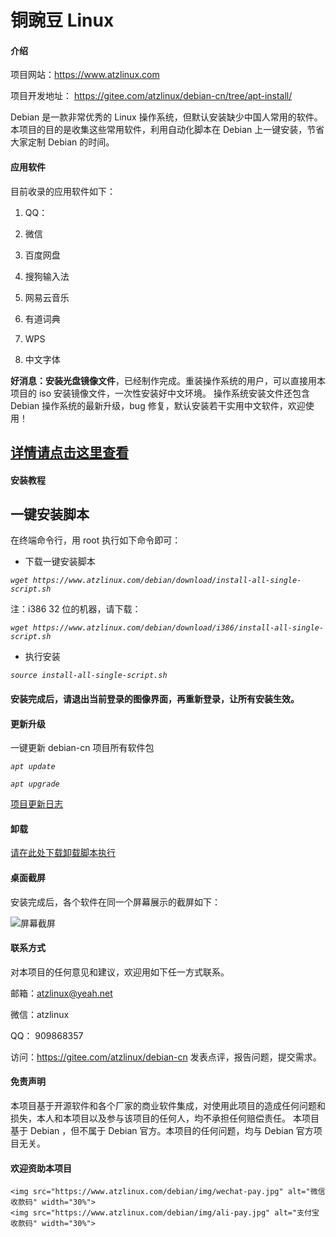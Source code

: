 # 铜豌豆 Linux

#### 介绍
项目网站：https://www.atzlinux.com

项目开发地址：
https://gitee.com/atzlinux/debian-cn/tree/apt-install/

Debian 是一款非常优秀的 Linux 操作系统，但默认安装缺少中国人常用的软件。
本项目的目的是收集这些常用软件，利用自动化脚本在 Debian 上一键安装，节省大家定制 Debian 的时间。

#### 应用软件

目前收录的应用软件如下：

1) QQ：

2) 微信

3) 百度网盘

4) 搜狗输入法

5) 网易云音乐

6) 有道词典

7) WPS

8) 中文字体

<p>
<b>好消息：安装光盘镜像文件</b>，已经制作完成。重装操作系统的用户，可以直接用本项目的 iso 安装镜像文件，一次性安装好中文环境。
操作系统安装文件还包含 Debian 操作系统的最新升级，bug 修复，默认安装若干实用中文软件，欢迎使用！
</p>
<h2>
<a href="https://www.atzlinux.com" >
详情请点击这里查看</a></h2>

#### 安装教程

## 一键安装脚本
在终端命令行，用 root 执行如下命令即可：

* 下载一键安装脚本

*`
wget https://www.atzlinux.com/debian/download/install-all-single-script.sh
`*

注：i386 32 位的机器，请下载：

*`
wget https://www.atzlinux.com/debian/download/i386/install-all-single-script.sh
`*

* 执行安装

*`
source install-all-single-script.sh
`*

#### 安装完成后，请退出当前登录的图像界面，再重新登录，让所有安装生效。

#### 更新升级

一键更新 debian-cn 项目所有软件包

*`
apt update
`*

*`
apt upgrade
`*

<a href="https://www.atzlinux.com/debian/download/changelog.txt" target="_blank">
项目更新日志</a>


#### 卸载
<a href="https://gitee.com/atzlinux/debian-cn/blob/apt-install/uninstall-all-apt.sh" target="_blank">
请在此处下载卸载脚本执行</a>


#### 桌面截屏

安装完成后，各个软件在同一个屏幕展示的截屏如下：

<img  class="img-fluid" src="https://cdn.atzlinux.com/debian/img/jieping.png" alt="屏幕截屏">

#### 联系方式

对本项目的任何意见和建议，欢迎用如下任一方式联系。

邮箱：atzlinux@yeah.net

微信：atzlinux

QQ：  909868357

访问：https://gitee.com/atzlinux/debian-cn  发表点评，报告问题，提交需求。

#### 免责声明
本项目基于开源软件和各个厂家的商业软件集成，对使用此项目的造成任何问题和损失，本人和本项目以及参与该项目的任何人，均不承担任何赔偿责任。
本项目基于 Debian ，但不属于 Debian 官方。本项目的任何问题，均与 Debian 官方项目无关。

#### 欢迎资助本项目
	<img src="https://www.atzlinux.com/debian/img/wechat-pay.jpg" alt="微信收款码" width="30%">
	<img src="https://www.atzlinux.com/debian/img/ali-pay.jpg" alt="支付宝收款码" width="30%">
